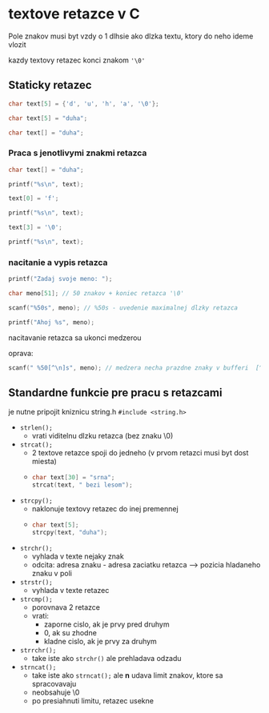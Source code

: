 # textove retazce v C

Pole znakov musi byt vzdy o 1 dlhsie ako dlzka textu, ktory do neho ideme vlozit

kazdy textovy retazec konci znakom `'\0'`

## Staticky retazec

```C
char text[5] = {'d', 'u', 'h', 'a', '\0'};

char text[5] = "duha";

char text[] = "duha";
```

### Praca s jenotlivymi znakmi retazca
```C
char text[] = "duha";

printf("%s\n", text);

text[0] = 'f';

printf("%s\n", text);

text[3] = '\0';

printf("%s\n", text);
```

### nacitanie a vypis retazca
```C
printf("Zadaj svoje meno: ");

char meno[51]; // 50 znakov + koniec retazca '\0'

scanf("%50s", meno); // %50s - uvedenie maximalnej dlzky retazca

printf("Ahoj %s", meno);
```

nacitavanie retazca sa ukonci medzerou

oprava: 
```C
scanf(" %50[^\n]s", meno); // medzera necha prazdne znaky v bufferi  [^\n] - nacita vsetko okrem noveho riadku
```


## Standardne funkcie pre pracu s retazcami
je nutne pripojit kniznicu string.h
`#include <string.h>`

- `strlen();`
  - vrati viditelnu dlzku retazca (bez znaku \0)
- `strcat();`
  - 2 textove retazce spoji do jedneho (v prvom retazci musi byt dost miesta)
  - ```C
    char text[30] = "srna";
    strcat(text, " bezi lesom");
    ```
- `strcpy();`
  - naklonuje textovy retazec do inej premennej
  - ```C
    char text[5];
    strcpy(text, "duha");
    ```
- `strchr();`
  - vyhlada v texte nejaky znak
  - odcita: adresa znaku - adresa zaciatku retazca --> pozicia hladaneho znaku v poli
- `strstr();`
  - vyhlada v texte retazec
- `strcmp();`
  - porovnava 2 retazce
  - vrati:
    - zaporne cislo, ak je prvy pred druhym
    - 0, ak su zhodne
    - kladne cislo, ak je prvy za druhym
- `strrchr();`
  - take iste ako `strchr()` ale prehladava odzadu
- `strncat();`
  - take iste ako `strncat();` ale **n** udava limit znakov, ktore sa spracovavaju
  - neobsahuje \0
  - po presiahnuti limitu, retazec usekne
